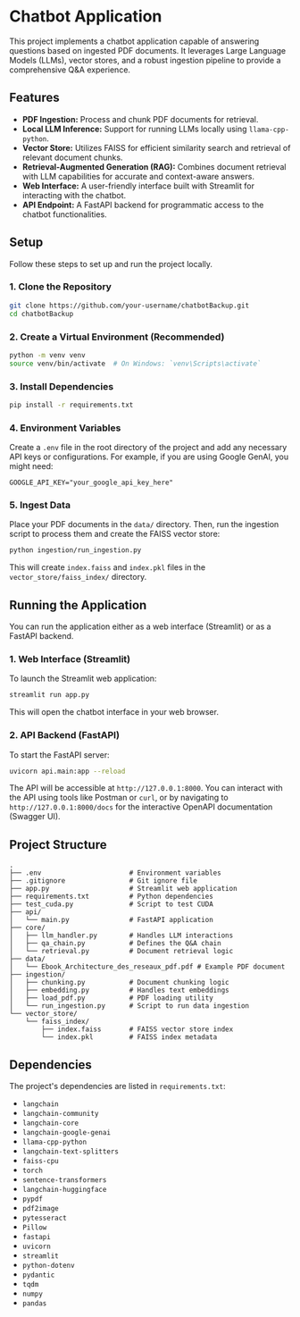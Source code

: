 # Chatbot Application

This project implements a chatbot application capable of answering questions based on ingested PDF documents. It leverages Large Language Models (LLMs), vector stores, and a robust ingestion pipeline to provide a comprehensive Q&A experience.

## Features

*   **PDF Ingestion:** Process and chunk PDF documents for retrieval.
*   **Local LLM Inference:** Support for running LLMs locally using `llama-cpp-python`.
*   **Vector Store:** Utilizes FAISS for efficient similarity search and retrieval of relevant document chunks.
*   **Retrieval-Augmented Generation (RAG):** Combines document retrieval with LLM capabilities for accurate and context-aware answers.
*   **Web Interface:** A user-friendly interface built with Streamlit for interacting with the chatbot.
*   **API Endpoint:** A FastAPI backend for programmatic access to the chatbot functionalities.

## Setup

Follow these steps to set up and run the project locally.

### 1. Clone the Repository

```bash
git clone https://github.com/your-username/chatbotBackup.git
cd chatbotBackup
```

### 2. Create a Virtual Environment (Recommended)

```bash
python -m venv venv
source venv/bin/activate  # On Windows: `venv\Scripts\activate`
```

### 3. Install Dependencies

```bash
pip install -r requirements.txt
```

### 4. Environment Variables

Create a `.env` file in the root directory of the project and add any necessary API keys or configurations. For example, if you are using Google GenAI, you might need:

```
GOOGLE_API_KEY="your_google_api_key_here"
```

### 5. Ingest Data

Place your PDF documents in the `data/` directory. Then, run the ingestion script to process them and create the FAISS vector store:

```bash
python ingestion/run_ingestion.py
```

This will create `index.faiss` and `index.pkl` files in the `vector_store/faiss_index/` directory.

## Running the Application

You can run the application either as a web interface (Streamlit) or as a FastAPI backend.

### 1. Web Interface (Streamlit)

To launch the Streamlit web application:

```bash
streamlit run app.py
```

This will open the chatbot interface in your web browser.

### 2. API Backend (FastAPI)

To start the FastAPI server:

```bash
uvicorn api.main:app --reload
```

The API will be accessible at `http://127.0.0.1:8000`. You can interact with the API using tools like Postman or `curl`, or by navigating to `http://127.0.0.1:8000/docs` for the interactive OpenAPI documentation (Swagger UI).

## Project Structure

```
.
├── .env                      # Environment variables
├── .gitignore                # Git ignore file
├── app.py                    # Streamlit web application
├── requirements.txt          # Python dependencies
├── test_cuda.py              # Script to test CUDA
├── api/
│   └── main.py               # FastAPI application
├── core/
│   ├── llm_handler.py        # Handles LLM interactions
│   ├── qa_chain.py           # Defines the Q&A chain
│   └── retrieval.py          # Document retrieval logic
├── data/
│   └── Ebook_Architecture_des_reseaux_pdf.pdf # Example PDF document
├── ingestion/
│   ├── chunking.py           # Document chunking logic
│   ├── embedding.py          # Handles text embeddings
│   ├── load_pdf.py           # PDF loading utility
│   └── run_ingestion.py      # Script to run data ingestion
└── vector_store/
    └── faiss_index/
        ├── index.faiss       # FAISS vector store index
        └── index.pkl         # FAISS index metadata
```

## Dependencies

The project's dependencies are listed in `requirements.txt`:

*   `langchain`
*   `langchain-community`
*   `langchain-core`
*   `langchain-google-genai`
*   `llama-cpp-python`
*   `langchain-text-splitters`
*   `faiss-cpu`
*   `torch`
*   `sentence-transformers`
*   `langchain-huggingface`
*   `pypdf`
*   `pdf2image`
*   `pytesseract`
*   `Pillow`
*   `fastapi`
*   `uvicorn`
*   `streamlit`
*   `python-dotenv`
*   `pydantic`
*   `tqdm`
*   `numpy`
*   `pandas`